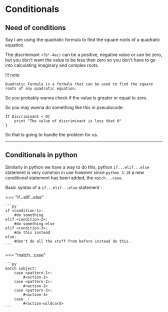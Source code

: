 # Conditionals

## Need of conditions

Say I am using the quadratic formula to find the square roots of a quadratic equation.

The discriminant `√(b²-4ac)` can be a positive, negative value or can be zero, but you don't want the value to be less than zero so you don't have to go into calculating imaginary and complex roots.

!!! note

    Quadratic Formula is a formula that can be used to find the square roots of any quadratic equation.



So you probably wanna check if the value is greater or equal to zero.

So you may wanna do something like this in pseudocode:

```
If Discriminant < 0{
    print "The value of discriminant is less that 0"
}
```

So that is going to handle the problem for us.

<hr>

## Conditionals in python

Similarly in python we have a way to do this, python `if...elif...else` statement is very common in use however since `python 3.10` a new conditional statement has been added, the `match...case`.

Basic syntax of a `if...elif...else` statement :

=== "if...elif...else"

    ```py
    if <condition-1>:
        #do something
    elif <condition-2>:
        #do something else
    elif <condition-3>:
        #do this instead
    else:
        #don't do all the stuff from before instead do this.
    ```

=== "match...case"

    ```py
    match subject:
        case <pattern-1>:
            #<action-1>
        case <pattern-2>:
            #<action-2>
        case <pattern-3>:
            #<action-3>
        case _:
            #<action-wildcard>
    ```
